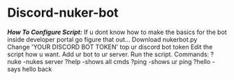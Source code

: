 # Discord-nuker-bot

***How To Configure Script:***
If u dont know how to make the basics for the bot inside developer portal go figure that out...
Download nukerbot.py
<br>
Change 'YOUR DISCORD BOT TOKEN' top ur discord bot token
Edit the script how u want.
Add ur bot to ur server.
Run the script.
Commands:
?nuke -nukes server
?help -shows all cmds
?ping -shows ur ping
?hello -says hello back
